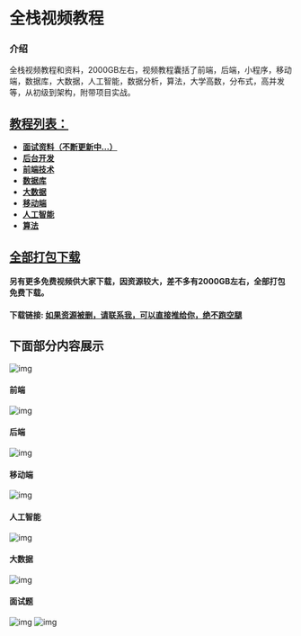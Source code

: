 # 全栈视频教程

### 介绍
全栈视频教程和资料，2000GB左右，视频教程囊括了前端，后端，小程序，移动端，数据库，大数据，人工智能，数据分析，算法，大学高数，分布式，高并发等，从初级到架构，附带项目实战。


## [教程列表：]()

- **[面试资料（不断更新中...）]()**
- **[后台开发]()**
- **[前端技术]()**
- **[数据库]()**
- **[大数据]()**
- **[移动端]()**
- **[人工智能]()**
- **[算法]()**


## [全部打包下载]()

#### 另有更多免费视频供大家下载，因资源较大，差不多有2000GB左右，全部打包免费下载。

#### 下载链接: [如果资源被删，请联系我，可以直接推给你，绝不跑空腿](https://gitee.com/itmatu/zhongmayisheng/blob/master/video/index.md)

## 下面部分内容展示
![img](https://gitee.com/itmatu/zhongmayisheng/raw/master/video/img/101.jpg)

#### 前端
![img](https://gitee.com/itmatu/zhongmayisheng/raw/master/video/img/102.jpg)

#### 后端
![img](https://gitee.com/itmatu/zhongmayisheng/raw/master/video/img/103.jpg)

#### 移动端
![img](https://gitee.com/itmatu/zhongmayisheng/raw/master/video/img/104.jpg)

#### 人工智能
![img](https://gitee.com/itmatu/zhongmayisheng/raw/master/video/img/105.jpg)

#### 大数据
![img](https://gitee.com/itmatu/zhongmayisheng/raw/master/video/img/106.jpg)

#### 面试题
![img](https://gitee.com/itmatu/zhongmayisheng/raw/master/video/img/107.jpg)
![img](https://gitee.com/itmatu/zhongmayisheng/raw/master/video/img/108.jpg)

